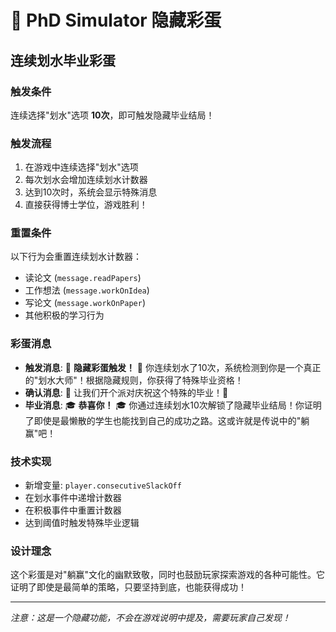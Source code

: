 # 🎉 PhD Simulator 隐藏彩蛋

## 连续划水毕业彩蛋

### 触发条件
连续选择"划水"选项 **10次**，即可触发隐藏毕业结局！

### 触发流程
1. 在游戏中连续选择"划水"选项
2. 每次划水会增加连续划水计数器
3. 达到10次时，系统会显示特殊消息
4. 直接获得博士学位，游戏胜利！

### 重置条件
以下行为会重置连续划水计数器：
- 读论文 (`message.readPapers`)
- 工作想法 (`message.workOnIdea`)
- 写论文 (`message.workOnPaper`)
- 其他积极的学习行为

### 彩蛋消息
- **触发消息**: 🎉 **隐藏彩蛋触发！** 🎉 你连续划水了10次，系统检测到你是一个真正的"划水大师"！根据隐藏规则，你获得了特殊毕业资格！
- **确认消息**: 🎊 让我们开个派对庆祝这个特殊的毕业！🎊
- **毕业消息**: 🎓 **恭喜你！** 🎓 你通过连续划水10次解锁了隐藏毕业结局！你证明了即使是最懒散的学生也能找到自己的成功之路。这或许就是传说中的"躺赢"吧！

### 技术实现
- 新增变量: `player.consecutiveSlackOff`
- 在划水事件中递增计数器
- 在积极事件中重置计数器
- 达到阈值时触发特殊毕业逻辑

### 设计理念
这个彩蛋是对"躺赢"文化的幽默致敬，同时也鼓励玩家探索游戏的各种可能性。它证明了即使是最简单的策略，只要坚持到底，也能获得成功！

---

*注意：这是一个隐藏功能，不会在游戏说明中提及，需要玩家自己发现！*

